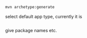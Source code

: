 ```bash
mvn archetype:generate
```
select default app type, currently it is
```11: org.apache.maven.archetypes:maven-archetype-quickstart (An archetype which contains a sample Maven project.)
```
give package names etc.
 